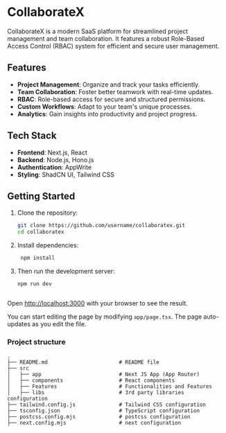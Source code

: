 # CollaborateX

CollaborateX is a modern SaaS platform for streamlined project management and team collaboration. It features a robust Role-Based Access Control (RBAC) system for efficient and secure user management.

## Features

- **Project Management**: Organize and track your tasks efficiently.
- **Team Collaboration**: Foster better teamwork with real-time updates.
- **RBAC**: Role-based access for secure and structured permissions.
- **Custom Workflows**: Adapt to your team's unique processes.
- **Analytics**: Gain insights into productivity and project progress.

## Tech Stack

- **Frontend**: Next.js, React
- **Backend**: Node.js, Hono.js
- **Authentication**: AppWrite
- **Styling**: ShadCN UI, Tailwind CSS

## Getting Started
1. Clone the repository:
   ```bash
   git clone https://github.com/username/collaboratex.git
   cd collaboratex

   
1. Install dependencies:
   ```bash
    npm install


2. Then run the development server:

    ```bash
    npm run dev



Open [http://localhost:3000](http://localhost:3000) with your browser to see the result.

You can start editing the page by modifying `app/page.tsx`. The page auto-updates as you edit the file.


### Project structure

```shell
.
├── README.md                       # README file
├── src
│   ├── app                         # Next JS App (App Router)
│   ├── components                  # React components
│   ├── Features                    # Functionalities and Features 
│   ├── libs                        # 3rd party libraries configuration
├── tailwind.config.js              # Tailwind CSS configuration
├── tsconfig.json                   # TypeScript configuration
├── postcss.config.mjs              # postcss configuration
├── next.config.mjs                 # next configuration
```